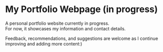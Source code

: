 # My Portfolio Webpage (in progress)

A personal portfolio website currently in progress.  
For now, it showcases my information and contact details.  

Feedback, recommendations, and suggestions are welcome as I continue improving and adding more content:)
